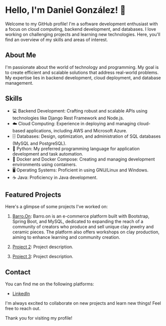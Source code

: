 # Hello, I'm Daniel González! 👋

Welcome to my GitHub profile! I'm a software development enthusiast with a focus on cloud computing, backend development, and databases. I love working on challenging projects and learning new technologies. Here, you'll find an overview of my skills and areas of interest.

## About Me
I'm passionate about the world of technology and programming. My goal is to create efficient and scalable solutions that address real-world problems. My expertise lies in backend development, cloud deployment, and database management.

## Skills
- 💻 Backend Development: Crafting robust and scalable APIs using technologies like Django Rest Framework and Node.js.
- ☁️ Cloud Computing: Experience in deploying and managing cloud-based applications, including AWS and Microsoft Azure.
- 🗄️ Databases: Design, optimization, and administration of SQL databases (MySQL and PostgreSQL).
- 🐍 Python: My preferred programming language for application development and task automation.
- 🐳 Docker and Docker Compose: Creating and managing development environments using containers.
- 🖥️ Operating Systems: Proficient in using GNU/Linux and Windows.
- ☕ Java: Proficiency in Java development.

## Featured Projects
Here's a glimpse of some projects I've worked on:

1. [Barro.On](https://github.com/Daniel-GB0319/proyecto-ch39): Barro.on is an e-commerce platform built with Bootstrap, Spring Boot, and MySQL, dedicated to expanding the reach of a community of creators who produce and sell unique clay jewelry and ceramic pieces. The platform also offers workshops on clay production, aiming to enhance learning and community creation.

2. [Project 2](link_to_repository): Project description.

3. [Project 3](link_to_repository): Project description.

## Contact
You can find me on the following platforms:

- [LinkedIn](https://www.linkedin.com/in/gdaniel-gonzalezb/)

I'm always excited to collaborate on new projects and learn new things! Feel free to reach out.

Thank you for visiting my profile!
